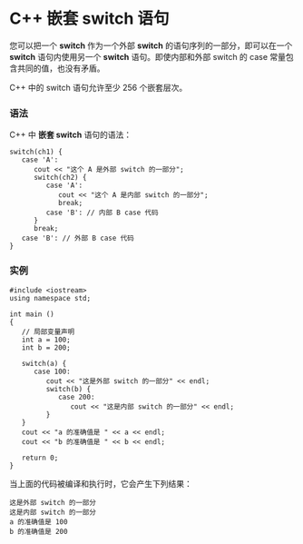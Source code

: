 # C++ 嵌套 switch 语句

您可以把一个 **switch** 作为一个外部 **switch** 的语句序列的一部分，即可以在一个 **switch** 语句内使用另一个 **switch** 语句。即使内部和外部 switch 的 case 常量包含共同的值，也没有矛盾。

C++ 中的 switch 语句允许至少 256 个嵌套层次。

### 语法

C++ 中 **嵌套 switch** 语句的语法：

~~~
switch(ch1) {
   case 'A': 
      cout << "这个 A 是外部 switch 的一部分";
      switch(ch2) {
         case 'A':
            cout << "这个 A 是内部 switch 的一部分";
            break;
         case 'B': // 内部 B case 代码
      }
      break;
   case 'B': // 外部 B case 代码
}

~~~

### 实例

~~~
#include <iostream>
using namespace std;
 
int main ()
{
   // 局部变量声明
   int a = 100;
   int b = 200;
 
   switch(a) {
      case 100: 
         cout << "这是外部 switch 的一部分" << endl;
         switch(b) {
            case 200:
               cout << "这是内部 switch 的一部分" << endl;
         }
   }
   cout << "a 的准确值是 " << a << endl;
   cout << "b 的准确值是 " << b << endl;
 
   return 0;
}

~~~

当上面的代码被编译和执行时，它会产生下列结果：

~~~
这是外部 switch 的一部分
这是内部 switch 的一部分
a 的准确值是 100
b 的准确值是 200

~~~